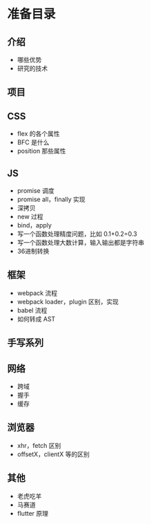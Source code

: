 # 准备目录

## 介绍

* 哪些优势
* 研究的技术

## 项目

## CSS

* flex 的各个属性
* BFC 是什么
* position 那些属性

## JS

* promise 调度
* promise all，finally 实现
* 深拷贝
* new 过程
* bind，apply
* 写一个函数处理精度问题，比如 0.1+0.2=0.3
* 写一个函数处理大数计算，输入输出都是字符串
* 36进制转换

## 框架

* webpack 流程
* webpack loader，plugin 区别，实现
* babel 流程
* 如何转成 AST

## 手写系列

## 网络

* 跨域
* 握手
* 缓存

## 浏览器

* xhr，fetch 区别
* offsetX，clientX 等的区别

## 其他

* 老虎吃羊
* 马赛道
* flutter 原理
